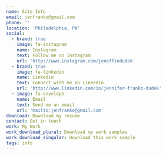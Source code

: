 ```yaml
---
name: Site Info
email: jenfranko@gmail.com
phone: ''
location: 'Philadelphia, PA'
social:
  - brand: true
    image: fa-instagram
    name: Instagram
    text: Follow me on Instagram
    url: 'http://www.instagram.com/jeneffindudek'
  - brand: true
    image: fa-linkedin
    name: Linkedin
    text: Connect with me on LinkedIn
    url: 'http://www.linkedin.com/in/jennifer-franko-dudek'
  - image: fa-envelope
    name: Email
    text: Send me an email
    url: 'mailto:jenfranko@gmail.com'
download: Download my resume
contact: Get in touch
work: My Work
work_download_plural: Download my work samples
work_download_singular: Download this work sample
tags: info
---
```


